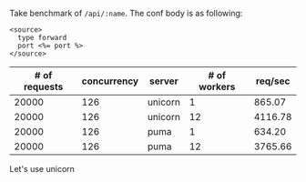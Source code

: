 Take benchmark of `/api/:name`. The conf body is as following:

```
<source>
  type forward
  port <%= port %>
</source>
```

| # of requests | concurrency | server  | # of workers | req/sec |
|---------------|-------------|---------|--------------|---------|
|20000          |126          | unicorn | 1            |865.07   |
|20000          |126          | unicorn | 12           |4116.78  |
|20000          |126          | puma    | 1            |634.20|
|20000          |126          | puma    | 12           |3765.66  |

Let's use unicorn
